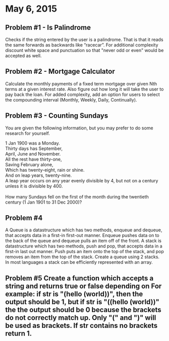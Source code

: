 <h1>May 6, 2015</h1>

<h2>Problem #1 - Is Palindrome</h2>

<p>Checks if the string entered by the user is a palindrome. That is that it reads the same forwards as backwards like “racecar”. For additional complexity discount white space and punctuation so that "never odd or even" would be accepted as well.</p>

<h2>Problem #2 - Mortgage Calculator</h2>
<p>Calculate the monthly payments of a fixed term mortgage over given Nth terms at a given interest rate. Also figure out how long it will take the user to pay back the loan. For added complexity, add an option for users to select the compounding interval (Monthly, Weekly, Daily, Continually).</p>

<h2>Problem #3 - Counting Sundays</h2>
<p>You are given the following information, but you may prefer to do some research for yourself.<br>

1 Jan 1900 was a Monday.<br>
Thirty days has September,<br>
April, June and November.<br>
All the rest have thirty-one,<br>
Saving February alone,<br>
Which has twenty-eight, rain or shine.<br>
And on leap years, twenty-nine.<br>
A leap year occurs on any year evenly divisible by 4, but not on a century unless it is divisible by 400.<br><br>
How many Sundays fell on the first of the month during the twentieth century (1 Jan 1901 to 31 Dec 2000)?</p>

<h2>Problem #4</h2>
<p>A Queue is a datastructure which has two methods, enqueue and dequeue, that accepts data in a first-in first-out manner. Enqueue pushes data on to the back of the queue and dequeue pulls an item off of the front. A stack is datastructure which has two methods, push and pop, that accepts data in a first-in last out manner. Push puts an item onto the top of the stack, and pop removes an item from the top of the stack. Create a queue using 2 stacks. In most languages a stack can be efficiently represented with an array.</p>

<h2>Problem #5</2>
Create a function which accepts a string and returns true or false depending on 
For example: if str is "(hello (world))", then the output should be 1, but if str is "((hello (world))" the the output should be 0 because the brackets do not correctly match up. Only "(" and ")" will be used as brackets. If str contains no brackets return 1. 
